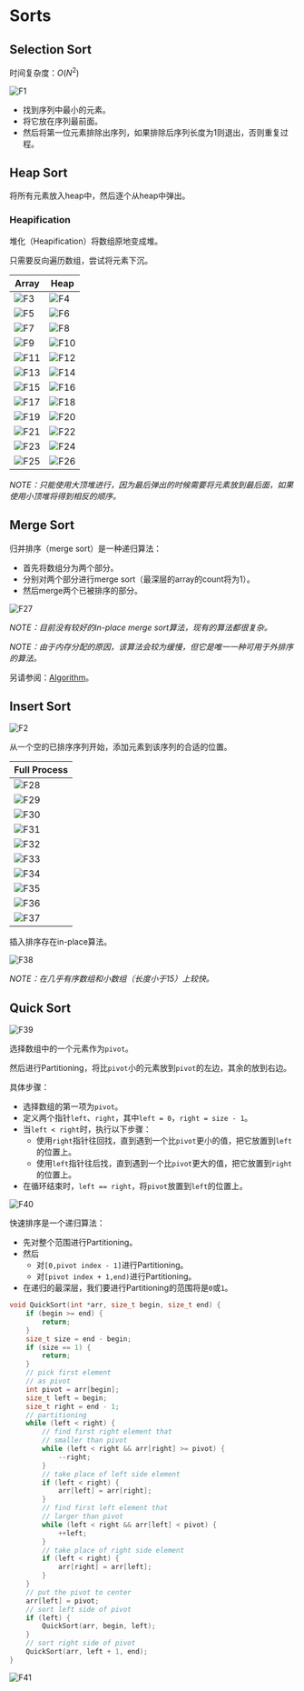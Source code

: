 # Sorts

## Selection Sort

时间复杂度：$O(N^2)$

![F1](./F1.gif)

* 找到序列中最小的元素。
* 将它放在序列最前面。
* 然后将第一位元素排除出序列，如果排除后序列长度为1则退出，否则重复过程。

## Heap Sort

将所有元素放入heap中，然后逐个从heap中弹出。

### Heapification

堆化（Heapification）将数组原地变成堆。

只需要反向遍历数组，尝试将元素下沉。

|Array|Heap|
|-|-|
|![F3](./F3.png)|![F4](./F4.png)|
|![F5](./F5.png)|![F6](./F6.png)|
|![F7](./F7.png)|![F8](./F8.png)|
|![F9](./F9.png)|![F10](./F10.png)|
|![F11](./F11.png)|![F12](./F12.png)|
|![F13](./F13.png)|![F14](./F14.png)|
|![F15](./F15.png)|![F16](./F16.png)|
|![F17](./F17.png)|![F18](./F18.png)|
|![F19](./F19.png)|![F20](./F20.png)|
|![F21](./F21.png)|![F22](./F22.png)|
|![F23](./F23.png)|![F24](./F24.png)|
|![F25](./F25.png)|![F26](./F26.png)|

*NOTE：只能使用大顶堆进行，因为最后弹出的时候需要将元素放到最后面，如果使用小顶堆将得到相反的顺序。*

## Merge Sort

归并排序（merge sort）是一种递归算法：
* 首先将数组分为两个部分。
* 分别对两个部分进行merge sort（最深层的array的count将为1）。
* 然后merge两个已被排序的部分。

![F27](./F27.gif)

*NOTE：目前没有较好的in-place merge sort算法，现有的算法都很复杂。*

*NOTE：由于内存分配的原因，该算法会较为缓慢，但它是唯一一种可用于外排序的算法。*

另请参阅：[Algorithm](/CMU%2015-445/Algorithm/Note.md)。

## Insert Sort

![F2](./F2.gif)

从一个空的已排序序列开始，添加元素到该序列的合适的位置。

|Full Process|
|-|
|![F28](./F28.png)|
|![F29](./F29.png)|
|![F30](./F30.png)|
|![F31](./F31.png)|
|![F32](./F32.png)|
|![F33](./F33.png)|
|![F34](./F34.png)|
|![F35](./F35.png)|
|![F36](./F36.png)|
|![F37](./F37.png)|

插入排序存在in-place算法。

![F38](./F38.png)

*NOTE：在几乎有序数组和小数组（长度小于15）上较快。*

## Quick Sort

![F39](./F39.gif)

选择数组中的一个元素作为`pivot`。

然后进行Partitioning，将比`pivot`小的元素放到`pivot`的左边，其余的放到右边。

具体步骤：
* 选择数组的第一项为`pivot`。
* 定义两个指针`left`、`right`，其中`left = 0`，`right = size - 1`。
* 当`left < right`时，执行以下步骤：
  * 使用`right`指针往回找，直到遇到一个比`pivot`更小的值，把它放置到`left`的位置上。
  * 使用`left`指针往后找，直到遇到一个比`pivot`更大的值，把它放置到`right`的位置上。
* 在循环结束时，`left == right`，将`pivot`放置到`left`的位置上。

![F40](F40.png)

快速排序是一个递归算法：
* 先对整个范围进行Partitioning。
* 然后
  * 对`[0,pivot index - 1]`进行Partitioning。
  * 对`[pivot index + 1,end)`进行Partitioning。
* 在递归的最深层，我们要进行Partitioning的范围将是`0`或`1`。 

```cpp
void QuickSort(int *arr, size_t begin, size_t end) {
    if (begin >= end) {
        return;
    }
    size_t size = end - begin;
    if (size == 1) {
        return;
    }
    // pick first element
    // as pivot
    int pivot = arr[begin];
    size_t left = begin;
    size_t right = end - 1;
    // partitioning
    while (left < right) {
        // find first right element that
        // smaller than pivot
        while (left < right && arr[right] >= pivot) {
            --right;
        }
        // take place of left side element
        if (left < right) {
            arr[left] = arr[right];
        }
        // find first left element that
        // larger than pivot
        while (left < right && arr[left] < pivot) {
            ++left;
        }
        // take place of right side element
        if (left < right) {
            arr[right] = arr[left];
        }
    }
    // put the pivot to center
    arr[left] = pivot;
    // sort left side of pivot
    if (left) {
        QuickSort(arr, begin, left);
    }
    // sort right side of pivot
    QuickSort(arr, left + 1, end);
}
```

![F41](F41.png)